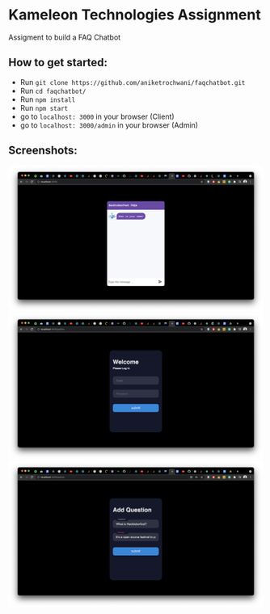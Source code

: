 # Kameleon Technologies Assignment

Assigment to build a FAQ Chatbot 

## How to get started:
  - Run `git clone https://github.com/aniketrochwani/faqchatbot.git`
  - Run `cd faqchatbot/`
  - Run `npm install`
  - Run `npm start`
  - go to `localhost: 3000` in your browser (Client)
  - go to `localhost: 3000/admin` in your browser (Admin)

## Screenshots:
  ![demo4](./Client.png?raw=true "Client")
  ![demo2](./AdminLogin.png?raw=true "Admin Login")
  ![demo2](./AdminQues.png?raw=true "Admin Question")
